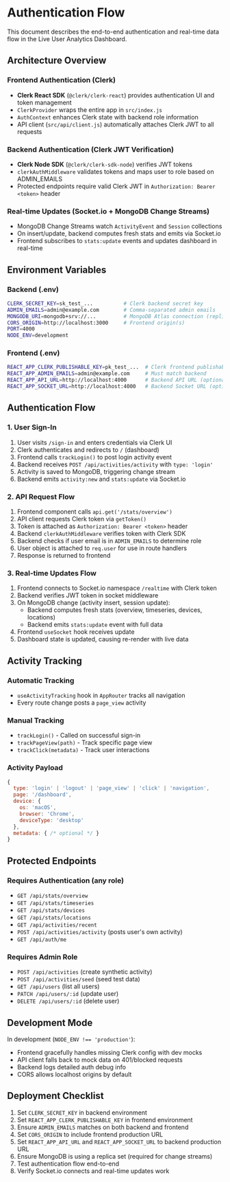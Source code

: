 # Authentication Flow

This document describes the end-to-end authentication and real-time data flow in the Live User Analytics Dashboard.

## Architecture Overview

### Frontend Authentication (Clerk)
- **Clerk React SDK** (`@clerk/clerk-react`) provides authentication UI and token management
- `ClerkProvider` wraps the entire app in `src/index.js`
- `AuthContext` enhances Clerk state with backend role information
- API client (`src/api/client.js`) automatically attaches Clerk JWT to all requests

### Backend Authentication (Clerk JWT Verification)
- **Clerk Node SDK** (`@clerk/clerk-sdk-node`) verifies JWT tokens
- `clerkAuthMiddleware` validates tokens and maps user to role based on ADMIN_EMAILS
- Protected endpoints require valid Clerk JWT in `Authorization: Bearer <token>` header

### Real-time Updates (Socket.io + MongoDB Change Streams)
- MongoDB Change Streams watch `ActivityEvent` and `Session` collections
- On insert/update, backend computes fresh stats and emits via Socket.io
- Frontend subscribes to `stats:update` events and updates dashboard in real-time

## Environment Variables

### Backend (.env)
```bash
CLERK_SECRET_KEY=sk_test_...          # Clerk backend secret key
ADMIN_EMAILS=admin@example.com        # Comma-separated admin emails
MONGODB_URI=mongodb+srv://...         # MongoDB Atlas connection (replica set required)
CORS_ORIGIN=http://localhost:3000     # Frontend origin(s)
PORT=4000
NODE_ENV=development
```

### Frontend (.env)
```bash
REACT_APP_CLERK_PUBLISHABLE_KEY=pk_test_...  # Clerk frontend publishable key
REACT_APP_ADMIN_EMAILS=admin@example.com     # Must match backend
REACT_APP_API_URL=http://localhost:4000      # Backend API URL (optional in dev)
REACT_APP_SOCKET_URL=http://localhost:4000   # Backend Socket URL (optional in dev)
```

## Authentication Flow

### 1. User Sign-In
1. User visits `/sign-in` and enters credentials via Clerk UI
2. Clerk authenticates and redirects to `/` (dashboard)
3. Frontend calls `trackLogin()` to post login activity event
4. Backend receives `POST /api/activities/activity` with `type: 'login'`
5. Activity is saved to MongoDB, triggering change stream
6. Backend emits `activity:new` and `stats:update` via Socket.io

### 2. API Request Flow
1. Frontend component calls `api.get('/stats/overview')`
2. API client requests Clerk token via `getToken()`
3. Token is attached as `Authorization: Bearer <token>` header
4. Backend `clerkAuthMiddleware` verifies token with Clerk SDK
5. Backend checks if user email is in `ADMIN_EMAILS` to determine role
6. User object is attached to `req.user` for use in route handlers
7. Response is returned to frontend

### 3. Real-time Updates Flow
1. Frontend connects to Socket.io namespace `/realtime` with Clerk token
2. Backend verifies JWT token in socket middleware
3. On MongoDB change (activity insert, session update):
   - Backend computes fresh stats (overview, timeseries, devices, locations)
   - Backend emits `stats:update` event with full data
4. Frontend `useSocket` hook receives update
5. Dashboard state is updated, causing re-render with live data

## Activity Tracking

### Automatic Tracking
- `useActivityTracking` hook in `AppRouter` tracks all navigation
- Every route change posts a `page_view` activity

### Manual Tracking
- `trackLogin()` - Called on successful sign-in
- `trackPageView(path)` - Track specific page view
- `trackClick(metadata)` - Track user interactions

### Activity Payload
```javascript
{
  type: 'login' | 'logout' | 'page_view' | 'click' | 'navigation',
  page: '/dashboard',
  device: {
    os: 'macOS',
    browser: 'Chrome',
    deviceType: 'desktop'
  },
  metadata: { /* optional */ }
}
```

## Protected Endpoints

### Requires Authentication (any role)
- `GET /api/stats/overview`
- `GET /api/stats/timeseries`
- `GET /api/stats/devices`
- `GET /api/stats/locations`
- `GET /api/activities/recent`
- `POST /api/activities/activity` (posts user's own activity)
- `GET /api/auth/me`

### Requires Admin Role
- `POST /api/activities` (create synthetic activity)
- `POST /api/activities/seed` (seed test data)
- `GET /api/users` (list all users)
- `PATCH /api/users/:id` (update user)
- `DELETE /api/users/:id` (delete user)

## Development Mode

In development (`NODE_ENV !== 'production'`):
- Frontend gracefully handles missing Clerk config with dev mocks
- API client falls back to mock data on 401/blocked requests
- Backend logs detailed auth debug info
- CORS allows localhost origins by default

## Deployment Checklist

1. Set `CLERK_SECRET_KEY` in backend environment
2. Set `REACT_APP_CLERK_PUBLISHABLE_KEY` in frontend environment
3. Ensure `ADMIN_EMAILS` matches on both backend and frontend
4. Set `CORS_ORIGIN` to include frontend production URL
5. Set `REACT_APP_API_URL` and `REACT_APP_SOCKET_URL` to backend production URL
6. Ensure MongoDB is using a replica set (required for change streams)
7. Test authentication flow end-to-end
8. Verify Socket.io connects and real-time updates work
